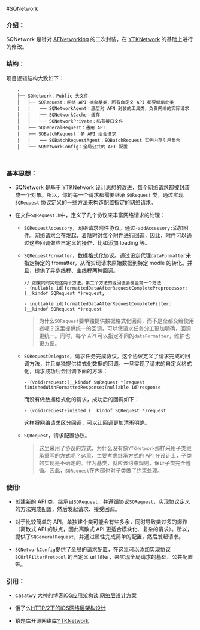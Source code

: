 #SQNetwork

### 介绍：

SQNetwork 是针对 [AFNetworking](https://github.com/AFNetworking/AFNetworking) 的二次封装，在 [YTKNetwork](https://github.com/yuantiku/YTKNetwork) 的基础上进行的修改。


### 结构：

项目逻辑结构大致如下：
```
    .
    ├── SQNetwork：Public 头文件
    │   ├── SQRequest：网络 API 抽象基类，所有自定义 API 都要继承此类
    │   │   ├── SQNetworkAgent：底层对 AFN 封装的工具类，负责网络的实际请求
    │   │   ├── SQNetworkCache：缓存
    │   │   └── SQNetworkPrivate：私有接口文件
    │   ├── SQGeneralRequest：通用 API
    │   ├── SQBatchRequest：多 API 组合请求
    │   │   └── SQBatchRequestAgent：SQBatchRequest 实例内存引用集合
    │   └── SQNetworkConfig：全局公共的 API 配置

    
```

### 基本思想：

- SQNetwork 是基于 YTKNetwork 设计思想的改进，每个网络请求都被封装成一个对象。所以，你的每一个请求都需要继承 `SQRequest` 类，通过实现 `SQRequest` 协议定义的一些方法来构造配置指定的网络请求。

- 在文件`SQRequest.h`中，定义了几个协议来丰富网络请求的处理：

	* `SQRequestAccessory`，网络请求附件协议。通过`-addAccessory:`添加附件。网络请求会在发起、着陆时对每个附件进行回调，因此，附件可以通过这些回调做些自定义的操作，比如添加 loading 等。
	* `SQRequestFormatter`，数据格式化协议。通过设定代理`dataFormatter`来指定特定的 fromatter，从而实现请求原始数据到特定 modle 的转化。并且，提供了异步线程、主线程两种回调。
		```
		// 如果同时实现这两个方法，第二个方法的返回值会覆盖第一个方法
		- (nullable id)formattedDataAfterRequestCompletePreprocessor:(__kindof SQRequest *)request;
		
		- (nullable id)formattedDataAfterRequestCompleteFilter:(__kindof SQRequest *)request

		```
	
		> 为什么`SQRequest`要单独提供数据格式化回调，而不是全都交给使用者呢？这里提供统一的回调，可以使请求任务分工更加明确，回调更统一。同时，每个 API 可以指定不同的`dataFormatter`，维护也更方便。
	* `SQRequestDelegate`，请求任务完成协议。这个协议定义了请求完成的回调方法，并且单独提供格式化数据的回调。一旦实现了请求的自定义格式化，请求成功后会回调下面的方法：
	  ```
	  - (void)request:(__kindof SQRequest *)request finishedWithFormattedResponse:(nullable id)response
	  ```
	  而没有做数据格式化的请求，成功后的回调如下：
	  ```objc
	  - (void)requestFinished:(__kindof SQRequest *)request
	  ```
	  这样将网络请求区分回调，可以让回调更加清晰明确。
	  
	* `SQRequest`，请求配置协议。

		> 这里采用了协议的方式，为什么没有像`YTKNetwork`那样采用子类继承重写的方式呢？这里，主要考虑继承方式的 API 在设计上，子类的实现是不确定的。作为基类，就应该约束规则，保证子类完全遵循。因此，`SQRequest`在内部也对子类做了约束处理。

### 使用:

- 创建新的 API 类，继承自`SQRequest`，并遵循协议`SQRequest`，实现协议定义的方法完成配置，然后发起请求、接受回调。

- 对于比较简单的 API，单独建个类可能会有些多余，同时导致类过多的爆炸（离散式 API 的缺点，因此离散式 API 更适合模块化、复杂的请求）。所以，提供了`SQGeneralRequest`，并通过属性完成简单的配置，然后发起请求。

- `SQNetworkConfig`提供了全局的请求配置，在这里可以添加实现协议 `SQUrlFilterProtocol` 的自定义 url filter，来实现全局请求的基础、公共配置等。


### 引用：
- casatwy 大神的博客[iOS应用架构谈 网络层设计方案
](https://casatwy.com/iosying-yong-jia-gou-tan-wang-luo-ceng-she-ji-fang-an.html)

- 饿了么[HTTP/2下的iOS网络层架构设计
](https://www.jianshu.com/p/a9bca62d8dab)

- 猿题库开源网络库[YTKNetwork](https://github.com/yuantiku/YTKNetwork)



